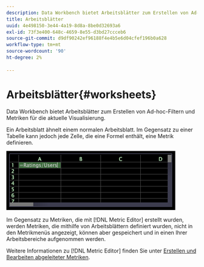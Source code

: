 ```yaml
---
description: Data Workbench bietet Arbeitsblätter zum Erstellen von Ad-hoc-Filtern und Metriken für die aktuelle Visualisierung.
title: Arbeitsblätter
uuid: 4e498150-3e44-4a19-8d8a-8be0d32693a6
exl-id: 73f3e400-648c-4659-8e55-d3bd27ccceb6
source-git-commit: d9df90242ef96188f4e4b5e6d04cfef196b0a628
workflow-type: tm+mt
source-wordcount: '90'
ht-degree: 2%

---
```


# Arbeitsblätter{#worksheets}

Data Workbench bietet Arbeitsblätter zum Erstellen von Ad-hoc-Filtern und Metriken für die aktuelle Visualisierung.

Ein Arbeitsblatt ähnelt einem normalen Arbeitsblatt. Im Gegensatz zu einer Tabelle kann jedoch jede Zelle, die eine Formel enthält, eine Metrik definieren.

![](assets/vis_Worksheet_TextAndFormula.png)

Im Gegensatz zu Metriken, die mit [!DNL Metric Editor] erstellt wurden, werden Metriken, die mithilfe von Arbeitsblättern definiert wurden, nicht in den Metrikmenüs angezeigt, können aber gespeichert und in einen Ihrer Arbeitsbereiche aufgenommen werden.

Weitere Informationen zu [!DNL Metric Editor] finden Sie unter [Erstellen und Bearbeiten abgeleiteter Metriken](../../../../home/c-get-started/c-admin-intrf/c-prof-mgr/c-drvd-mtrcs.md#concept-e41723b342a849309874b26232224a40).
